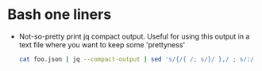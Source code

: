 # Bash one liners

- Not-so-pretty print jq compact output. Useful for using this output in a text file where you want to keep some 'prettyness'

  ```bash
  cat foo.json | jq --compact-output | sed 's/{/{ /; s/}/ },/ ; s/:/ : / ; s/,/ , /; $ s/.$//'
  ```
